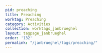 ```yaml
---
pid: preaching
title: Preaching
worktag: Preaching
category: Activities
collection: worktags_janbrueghel
layout: tagpage_janbrueghel
order: '132'
permalink: "/janbrueghel/tags/preaching/"
---
```

